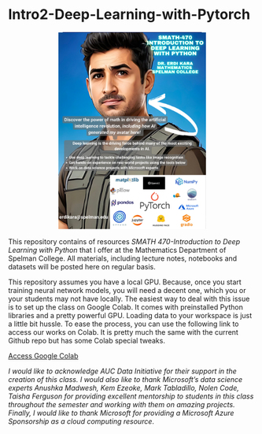 # Intro2-Deep-Learning-with-Pytorch

<p align="center">
<img src="course_flyer.png" alt=" " width="300"/>
</p>

This repository contains of resources *SMATH 470-Introduction to Deep Learning  with Python* that I offer at the Mathematics Department of Spelman College. All materials, including lecture notes, notebooks and datasets will be posted here on regular basis. 

This repository assumes you have a local GPU. Because, once you start training neural network models, you will need a decent one, which you or your students may not have locally. The easiest way to deal with this issue is to set up the class on Google Colab. It comes with preinstalled Python libraries and a pretty powerful GPU. Loading data to your workspace is just a little bit hussle. To ease the process, you can use the following link to access our works on Colab. It is pretty much the same with the current Github repo but has some Colab special tweaks. 


[Access Google Colab](https://drive.google.com/drive/folders/1DSwIQBehaBteykUF1yOJa6gzE3hz57ED?usp=share_link)



*I would like to acknowledge AUC Data Initiative for their support in the creation of this class. I would also like to thank Microsoft’s data science  experts Anushka Madwesh, Kem Ezeoke, Mark Tabladillo, Nolen Code, Taisha Ferguson for providing excellent mentorship to students in this class throughout the semester and working with them on amazing projects. Finally, I would like to thank Microsoft for providing a Microsoft Azure Sponsorship as a cloud computing resource*.

